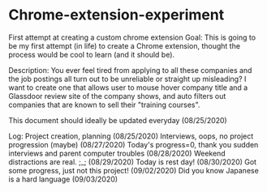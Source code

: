 # Chrome-extension-experiment
First attempt at creating a custom chrome extension
Goal:
This is going to be my first attempt (in life) to create a Chrome extension, thought the process would be cool to learn (and it should be).

Description:
You ever feel tired from applying to all these companies and the job postings all turn out to be unreliable or straight up misleading?  I want to create one that allows user to mouse hover company title and a Glassdoor review site of the company shows, and auto filters out companies that are known to sell their "training courses".

This document should ideally be updated everyday (08/25/2020)

Log:
Project creation, planning (08/25/2020)
Interviews, oops, no project progression (maybe) (08/27/2020)
Today's progress=0, thank you sudden interviews and parent computer troubles (08/28/2020)
Weekend distractions are real. ;_; (08/29/2020)
Today is rest day! (08/30/2020)
Got some progress, just not this project! (09/02/2020)
Did you know Japanese is a hard language (09/03/2020)
